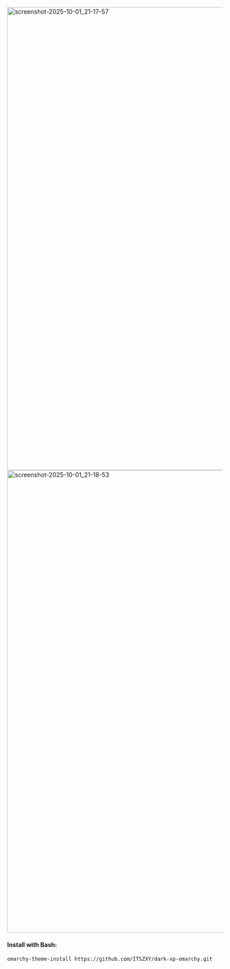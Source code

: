 
<img width="1930" height="1079" alt="screenshot-2025-10-01_21-17-57" src="https://github.com/user-attachments/assets/b9948c45-4e95-4ccc-a5c4-5418b2fade91" />
<img width="1928" height="1077" alt="screenshot-2025-10-01_21-18-53" src="https://github.com/user-attachments/assets/906ce4bc-b1a3-411b-b002-68254ff36ad1" />


#### Install with Bash:

```bash
omarchy-theme-install https://github.com/ITSZXY/dark-xp-omarchy.git

```
